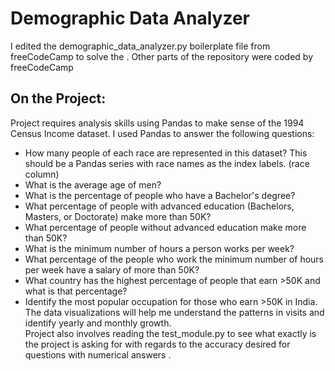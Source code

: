 # Demographic Data Analyzer
I edited the demographic_data_analyzer.py boilerplate file from freeCodeCamp to solve the . Other parts of the repository were coded by freeCodeCamp

## On the Project:
Project requires analysis skills using Pandas to make sense of the 1994 Census Income dataset.
I used Pandas to answer the following questions:
- How many people of each race are represented in this dataset? This should be a Pandas series with race names as the index labels. (race column)
- What is the average age of men?
- What is the percentage of people who have a Bachelor's degree?
- What percentage of people with advanced education (Bachelors, Masters, or Doctorate) make more than 50K?
- What percentage of people without advanced education make more than 50K?
- What is the minimum number of hours a person works per week?
- What percentage of the people who work the minimum number of hours per week have a salary of more than 50K?
- What country has the highest percentage of people that earn >50K and what is that percentage?
- Identify the most popular occupation for those who earn >50K in India. 
\
The data visualizations will help me understand the patterns in visits and identify yearly and monthly growth.
\
Project also involves reading the test_module.py to see what exactly is the project is asking for with regards to the accuracy desired for questions with numerical answers .
